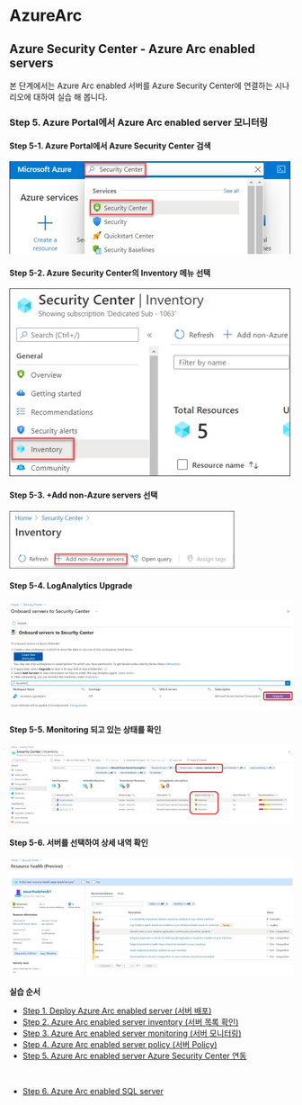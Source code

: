 # AzureArc

## Azure Security Center - Azure Arc enabled servers

본 단계에서는 Azure Arc enabled 서버를 Azure Security Center에 연결하는 시나리오에 대하여 실습 해 봅니다.

### Step 5. Azure Portal에서 Azure Arc enabled server 모니터링

#### Step 5-1. Azure Portal에서 Azure Security Center 검색 

![alt text][id1]

[id1]: /images/Step6-01.jpg "Security"

#### Step 5-2. Azure Security Center의 Inventory 메뉴 선택

![alt text][id2]

[id2]: /images/Step6-02.jpg "Security"

#### Step 5-3. +Add non-Azure servers 선택

![alt text][id3]

[id3]: /images/Step6-03.jpg "Security"

#### Step 5-4. LogAnalytics Upgrade

![alt text][id4]

[id4]: /images/Step6-04.jpg "Security"

#### Step 5-5. Monitoring 되고 있는 상태를 확인

![alt text][id5]

[id5]: /images/Step6-05.jpg "Security"

#### Step 5-6. 서버를 선택하여 상세 내역 확인

![alt text][id6]

[id6]: /images/Step6-06.JPG "Security"

**실습 순서**

<!-- TOC -->

- [Step 1. Deploy Azure Arc enabled server (서버 배포)](https://github.com/jeongaelee/AzureArc/blob/main/deploy-arc-enabled-server.md)
- [Step 2. Azure Arc enabled server inventory (서버 목록 확인)](https://github.com/jeongaelee/AzureArc/blob/main/inventory-arc-enabled-server.md)
- [Step 3. Azure Arc enabled server monitoring (서버 모니터링)](https://github.com/jeongaelee/AzureArc/blob/main/monitor-arc-enabled-server.md)
- [Step 4. Azure Arc enabled server policy (서버 Policy)](https://github.com/jeongaelee/AzureArc/blob/main/policy-arc-enabled-server.md)
- [Step 5. Azure Arc enabled server Azure Security Center 연동](https://github.com/jeongaelee/AzureArc/blob/main/security-arc-enabled-server.md)

<br>

- [Step 6. Azure Arc enabled SQL server](https://github.com/jeongaelee/AzureArc/blob/main/arc-enabled-sql-server.md)

<!-- /TOC -->
